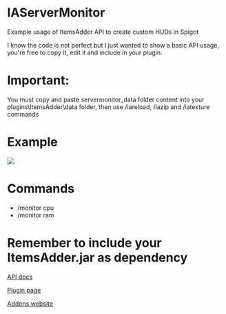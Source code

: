 # IAServerMonitor
Example usage of ItemsAdder API to create custom HUDs in Spigot 


I know the code is not perfect but I just wanted to show a basic API usage, you're free to copy it, edit it and include in your plugin.

# Important:
You must copy and paste servermonitor_data folder content into your plugins\ItemsAdder\data folder, then use /iareload, /iazip and /iatexture commands

# Example
![](https://i.imgur.com/yxXluUY.png)

# Commands
- /monitor cpu
- /monitor ram

# Remember to include your ItemsAdder.jar as dependency

[API docs](https://itemsadder.devs.beer/developers/java-api)

[Plugin page](https://www.spigotmc.org/resources/%E2%9C%85must-have%E2%9C%85-itemsadder%E2%9C%A8-custom-items-huds-guis-textures-3dmodels-emojis-blocks-wings-hats.73355/)

[Addons website](https://addons.devs.beer/itemsadder)
